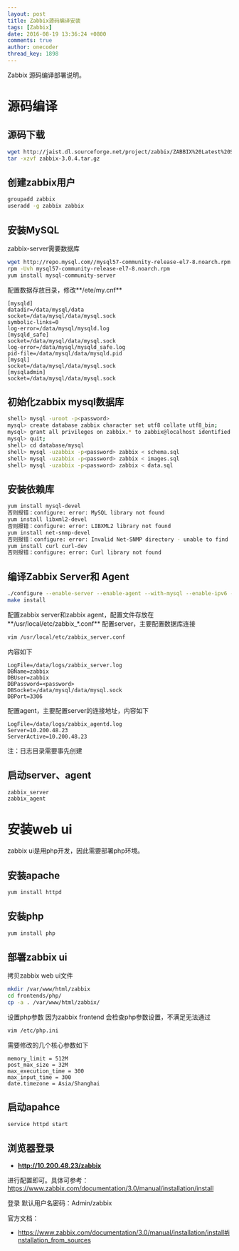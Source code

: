 ```yaml
---
layout: post
title: Zabbix源码编译安装
tags: [Zabbix]
date: 2016-08-19 13:36:24 +0800
comments: true
author: onecoder
thread_key: 1898
---
```


Zabbix 源码编译部署说明。

<!--break-->

# 源码编译

## 源码下载

```bash
wget http://jaist.dl.sourceforge.net/project/zabbix/ZABBIX%20Latest%20Stable/3.0.4/zabbix-3.0.4.tar.gz
tar -xzvf zabbix-3.0.4.tar.gz
```

## 创建zabbix用户

```bash
groupadd zabbix
useradd -g zabbix zabbix
```

## 安装MySQL

zabbix-server需要数据库

```bash
wget http://repo.mysql.com//mysql57-community-release-el7-8.noarch.rpm
rpm -Uvh mysql57-community-release-el7-8.noarch.rpm
yum install mysql-community-server
```

配置数据存放目录，修改**/ete/my.cnf**

```properties
[mysqld]
datadir=/data/mysql/data
socket=/data/mysql/data/mysql.sock
symbolic-links=0
log-error=/data/mysql/mysqld.log
[mysqld_safe]
socket=/data/mysql/data/mysql.sock
log-error=/data/mysql/mysqld_safe.log
pid-file=/data/mysql/data/mysqld.pid
[mysql]
socket=/data/mysql/data/mysql.sock
[mysqladmin]
socket=/data/mysql/data/mysql.sock
```

## 初始化zabbix mysql数据库

```bash
shell> mysql -uroot -p<password>
mysql> create database zabbix character set utf8 collate utf8_bin;
mysql> grant all privileges on zabbix.* to zabbix@localhost identified by '<password>';
mysql> quit;
shell> cd database/mysql
shell> mysql -uzabbix -p<password> zabbix < schema.sql
shell> mysql -uzabbix -p<password> zabbix < images.sql
shell> mysql -uzabbix -p<password> zabbix < data.sql
```

## 安装依赖库

```bash
yum install mysql-devel
否则报错：configure: error: MySQL library not found
yum install libxml2-devel
否则报错：configure: error: LIBXML2 library not found
yum install net-snmp-devel
否则报错：configure: error: Invalid Net-SNMP directory - unable to find net-snmp-config
yum install curl curl-dev
否则报错：configure: error: Curl library not found
```

## 编译Zabbix Server和 Agent

```bash
./configure --enable-server --enable-agent --with-mysql --enable-ipv6 --with-net-snmp --with-libcurl --with-libxml2
make install
```

配置zabbix server和zabbix agent，配置文件存放在**/usr/local/etc/zabbix_*.conf**
配置server，主要配置数据库连接

```bash
vim /usr/local/etc/zabbix_server.conf
```

内容如下

```properties
LogFile=/data/logs/zabbix_server.log
DBName=zabbix
DBUser=zabbix
DBPassword=<password>
DBSocket=/data/mysql/data/mysql.sock
DBPort=3306
```

配置agent，主要配置server的连接地址，内容如下

```properties
LogFile=/data/logs/zabbix_agentd.log
Server=10.200.48.23
ServerActive=10.200.48.23
```

注：日志目录需要事先创建

## 启动server、agent

```bash
zabbix_server
zabbix_agent
```

# 安装web ui
zabbix ui是用php开发，因此需要部署php环境。

## 安装apache

```bash
yum install httpd
```

## 安装php

```bash
yum install php
```

## 部署zabbix ui

拷贝zabbix web ui文件

```bash
mkdir /var/www/html/zabbix
cd frontends/php/
cp -a . /var/www/html/zabbix/
```

设置php参数
因为zabbix frontend 会检查php参数设置，不满足无法通过

```bash
vim /etc/php.ini
```

需要修改的几个核心参数如下

```properties
memory_limit = 512M
post_max_size = 32M
max_execution_time = 300
max_input_time = 300
date.timezone = Asia/Shanghai
```

## 启动apahce

```bash
service httpd start
```

## 浏览器登录

* **http://10.200.48.23/zabbix**

进行配置即可。具体可参考：
https://www.zabbix.com/documentation/3.0/manual/installation/install

登录
默认用户名密码：Admin/zabbix

官方文档：

* https://www.zabbix.com/documentation/3.0/manual/installation/install#installation_from_sources